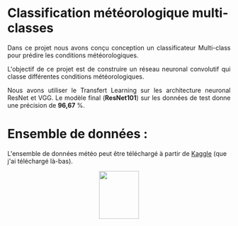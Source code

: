# Classification météorologique multi-classes

<p align="justify"> 
Dans ce projet nous avons conçu conception un classificateur Multi-class pour prédire les conditions météorologiques.

<p align="justify"> L'objectif de ce projet est de construire un réseau neuronal convolutif qui classe différentes conditions météorologiques.

<p align="justify"> Nous avons utiliser le Transfert Learning sur les architecture neuronal ResNet et VGG. Le modèle final (<b>ResNet101</b>) sur les données de test donne une précision  de <b>96,67</b> %.

# Ensemble de données :
L'ensemble de données météo peut être téléchargé à partir de [Kaggle](https://www.kaggle.com/vijaygiitk/multiclass-weather-dataset) (que j'ai téléchargé là-bas).
<p align="center">
     <img height="108" width="90" src="https://github.com/vijayg15/Multi-class-Weather-Classification/blob/master/figures_and_plots/fol.jpg">
</p>

